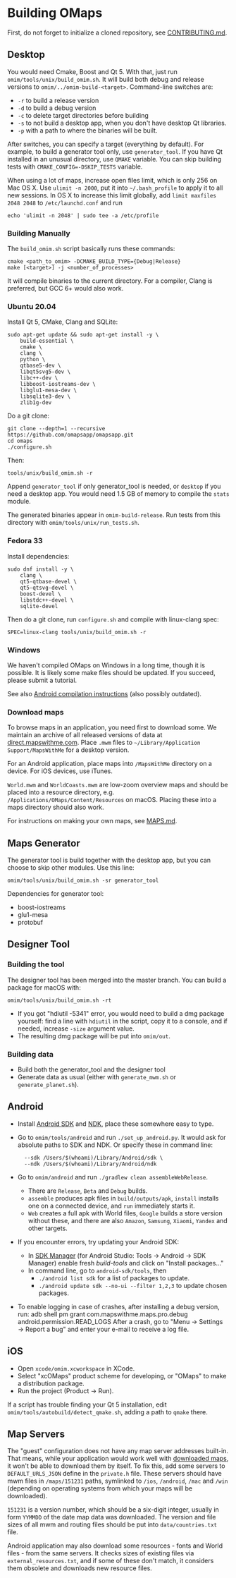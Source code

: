 # Building OMaps

First, do not forget to initialize a cloned repository, see
[CONTRIBUTING.md](CONTRIBUTING.md).

## Desktop

You would need Cmake, Boost and Qt 5. With that, just run `omim/tools/unix/build_omim.sh`.
It will build both debug and release versions to `omim/../omim-build-<target>`.
Command-line switches are:

* `-r` to build a release version
* `-d` to build a debug version
* `-c` to delete target directories before building
* `-s` to not build a desktop app, when you don't have desktop Qt libraries.
* `-p` with a path to where the binaries will be built.

After switches, you can specify a target (everything by default). For example,
to build a generator tool only, use `generator_tool`.  If you have Qt installed
in an unusual directory, use `QMAKE` variable. You can skip building tests
with `CMAKE_CONFIG=-DSKIP_TESTS` variable.

When using a lot of maps, increase open files limit, which is only 256 on Mac OS X.
Use `ulimit -n 2000`, put it into `~/.bash_profile` to apply it to all new sessions.
In OS X to increase this limit globally, add `limit maxfiles 2048 2048` to `/etc/launchd.conf`
and run

    echo 'ulimit -n 2048' | sudo tee -a /etc/profile

### Building Manually

The `build_omim.sh` script basically runs these commands:

    cmake <path_to_omim> -DCMAKE_BUILD_TYPE={Debug|Release}
    make [<target>] -j <number_of_processes>

It will compile binaries to the current directory. For a compiler, Clang
is preferred, but GCC 6+ would also work.

### Ubuntu 20.04

Install Qt 5, CMake, Clang and SQLite:

    sudo apt-get update && sudo apt-get install -y \
        build-essential \
        cmake \
        clang \
        python \
        qtbase5-dev \
        libqt5svg5-dev \
        libc++-dev \
        libboost-iostreams-dev \
        libglu1-mesa-dev \
        libsqlite3-dev \
        zlib1g-dev

Do a git clone:

    git clone --depth=1 --recursive https://github.com/omapsapp/omapsapp.git
    cd omaps
    ./configure.sh

Then:

    tools/unix/build_omim.sh -r

Append `generator_tool` if only generator_tool is needed, or `desktop` if you need a desktop app.
You would need 1.5 GB of memory to compile the `stats` module.

The generated binaries appear in `omim-build-release`.
Run tests from this directory with `omim/tools/unix/run_tests.sh`.

### Fedora 33

Install dependencies:

    sudo dnf install -y \
        clang \
        qt5-qtbase-devel \
        qt5-qtsvg-devel \
        boost-devel \
        libstdc++-devel \
        sqlite-devel

Then do a git clone, run `configure.sh` and compile with linux-clang spec:

    SPEC=linux-clang tools/unix/build_omim.sh -r

### Windows

We haven't compiled OMaps on Windows in a long time, though it is possible. It is likely
some make files should be updated. If you succeed, please submit a tutorial.

See also [Android compilation instructions](android_toolchain_windows.txt) (also possibly outdated).

### Download maps

To browse maps in an application, you need first to download some. We maintain an archive
of all released versions of data at [direct.mapswithme.com](http://direct.mapswithme.com/direct/).
Place `.mwm` files to `~/Library/Application Support/MapsWithMe` for
a desktop version.

For an Android application, place maps into `/MapsWithMe` directory on a device. For
iOS devices, use iTunes.

`World.mwm` and `WorldCoasts.mwm` are low-zoom overview maps and should be placed
into a resource directory, e.g. `/Applications/OMaps/Content/Resources` on macOS.
Placing these into a maps directory should also work.

For instructions on making your own maps, see [MAPS.md](MAPS.md).

## Maps Generator

The generator tool is build together with the desktop app, but you can choose to skip
other modules. Use this line:

    omim/tools/unix/build_omim.sh -sr generator_tool

Dependencies for generator tool:

* boost-iostreams
* glu1-mesa
* protobuf

## Designer Tool

### Building the tool

The designer tool has been merged into the master branch. You can build a package for macOS with:

    omim/tools/unix/build_omim.sh -rt

* If you got "hdiutil -5341" error, you would need to build a dmg package yourself:
find a line with `hdiutil` in the script, copy it to a console, and if needed, increase
`-size` argument value.
* The resulting dmg package will be put into `omim/out`.

### Building data

* Build both the generator_tool and the designer tool
* Generate data as usual (either with `generate_mwm.sh` or `generate_planet.sh`).

## Android

* Install [Android SDK](https://developer.android.com/sdk/index.html) and
[NDK](https://developer.android.com/tools/sdk/ndk/index.html), place these somewhere
easy to type.

* Go to `omim/tools/android` and run `./set_up_android.py`. It would ask for absolute paths
to SDK and NDK. Or specify these in command line:

        --sdk /Users/$(whoami)/Library/Android/sdk \
        --ndk /Users/$(whoami)/Library/Android/ndk

* Go to `omim/android` and run `./gradlew clean assembleWebRelease`.
    * There are `Release`, `Beta` and `Debug` builds.
    * `assemble` produces apk files in `build/outputs/apk`, `install` installs one
        on a connected device, and `run` immediately starts it.
    * `Web` creates a full apk with World files, `Google` builds a store version
        without these, and there are also `Amazon`, `Samsung`, `Xiaomi`, `Yandex`
        and other targets.

* If you encounter errors, try updating your Android SDK:
    * In [SDK Manager](http://developer.android.com/tools/help/sdk-manager.html)
        (for Android Studio: Tools → Android → SDK Manager) enable fresh
        _build-tools_ and click on "Install packages..."
    * In command line, go to `android-sdk/tools`, then
        * `./android list sdk` for a list of packages to update.
        * `./android update sdk --no-ui --filter 1,2,3` to update chosen packages.

* To enable logging in case of crashes, after installing a debug version, run:
        adb shell pm grant com.mapswithme.maps.pro.debug android.permission.READ_LOGS
    After a crash, go to "Menu → Settings → Report a bug" and enter your e-mail to
    receive a log file.

## iOS

* Open `xcode/omim.xcworkspace` in XCode.
* Select "xcOMaps" product scheme for developing, or "OMaps" to make a distribution package.
* Run the project (Product → Run).

If a script has trouble finding your Qt 5 installation, edit `omim/tools/autobuild/detect_qmake.sh`,
adding a path to `qmake` there.

## Map Servers

The "guest" configuration does not have any map server addresses built-in. That means, while your
application would work well with [downloaded maps](http://direct.mapswithme.com/direct/latest/),
it won't be able to download them by itself. To fix this, add some servers to
`DEFAULT_URLS_JSON` define in the `private.h` file. These servers should have mwm files
in `/maps/151231` paths, symlinked to `/ios`, `/android`, `/mac` and `/win` (depending on operating
systems from which your maps will be downloaded).

`151231` is a version number, which should be a six-digit integer, usually in form
`YYMMDD` of the date map data was downloaded. The version and file sizes of all mwm and
routing files should be put into `data/countries.txt` file.

Android application may also download some resources - fonts and World files - from the same
servers. It checks sizes of existing files via `external_resources.txt`, and if some of these
don't match, it considers them obsolete and downloads new resource files.

